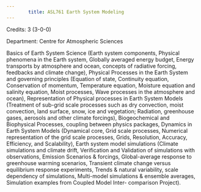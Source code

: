 ```yaml
---
        title: ASL761 Earth System Modeling
---
```

Credits: 3 (3-0-0)

Department: Centre for Atmospheric Sciences

Basics of Earth System Science (Earth system components, Physical phenomena in the Earth system, Globally averaged energy budget, Energy transports by atmosphere and ocean, concepts of radiative forcing, feedbacks and climate change), Physical Processes in the Earth System and governing principles (Equation of state, Continuity equation, Conservation of momentum, Temperature equation, Moisture equation and salinity equation, Moist processes, Wave processes in the atmosphere and ocean), Representation of Physical processes in Earth System Models (Treatment of sub-grid scale processes such as dry convection, moist convection, land surface, snow, ice and vegetation; Radiation, greenhouse gases, aerosols and other climate forcings), Biogeochemical and Biophysical Processes, coupling between physics packages, Dynamics in Earth System Models (Dynamical core, Grid scale processes, Numerical representation of the grid scale processes, Grids, Resolution, Accuracy, Efficiency, and Scalability), Earth system model simulations (Climate simulations and climate drift, Verification and Validation of simulations with observations, Emission Scenarios & forcings, Global-average response to greenhouse warming scenarios, Transient climate change versus equilibrium response experiments, Trends & natural variability, scale dependency of simulations, Multi-model simulations & ensemble averages, Simulation examples from Coupled Model Inter- comparison Project).